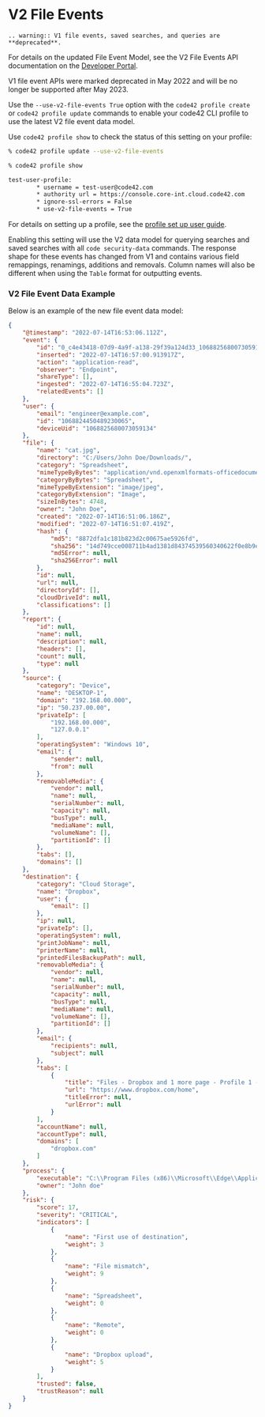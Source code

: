 # V2 File Events

```{eval-rst}
.. warning:: V1 file events, saved searches, and queries are **deprecated**.
```

For details on the updated File Event Model, see the V2 File Events API documentation on the [Developer Portal](https://developer.code42.com/api/#tag/File-Events).

V1 file event APIs were marked deprecated in May 2022 and will be no longer be supported after May 2023.

Use the `--use-v2-file-events True` option with the `code42 profile create` or `code42 profile update` commands to enable your code42 CLI profile to use the latest V2 file event data model.

Use `code42 profile show` to check the status of this setting on your profile:
```bash
% code42 profile update --use-v2-file-events

% code42 profile show

test-user-profile:
        * username = test-user@code42.com
        * authority url = https://console.core-int.cloud.code42.com
        * ignore-ssl-errors = False
        * use-v2-file-events = True

```

For details on setting up a profile, see the [profile set up user guide](./profile.md).

Enabling this setting will use the V2 data model for querying searches and saved searches with all `code security-data` commands.
The response shape for these events has changed from V1 and contains various field remappings, renamings, additions and removals.  Column names will also be different when using the `Table` format for outputting events.

### V2 File Event Data Example ###

Below is an example of the new file event data model:

```json
{
    "@timestamp": "2022-07-14T16:53:06.112Z",
    "event": {
        "id": "0_c4e43418-07d9-4a9f-a138-29f39a124d33_1068825680073059134_1068826271084047166_1_EPS",
        "inserted": "2022-07-14T16:57:00.913917Z",
        "action": "application-read",
        "observer": "Endpoint",
        "shareType": [],
        "ingested": "2022-07-14T16:55:04.723Z",
        "relatedEvents": []
    },
    "user": {
        "email": "engineer@example.com",
        "id": "1068824450489230065",
        "deviceUid": "1068825680073059134"
    },
    "file": {
        "name": "cat.jpg",
        "directory": "C:/Users/John Doe/Downloads/",
        "category": "Spreadsheet",
        "mimeTypeByBytes": "application/vnd.openxmlformats-officedocument.spreadsheetml.sheet",
        "categoryByBytes": "Spreadsheet",
        "mimeTypeByExtension": "image/jpeg",
        "categoryByExtension": "Image",
        "sizeInBytes": 4748,
        "owner": "John Doe",
        "created": "2022-07-14T16:51:06.186Z",
        "modified": "2022-07-14T16:51:07.419Z",
        "hash": {
            "md5": "8872dfa1c181b823d2c00675ae5926fd",
            "sha256": "14d749cce008711b4ad1381d84374539560340622f0e8b9eb2fe3bba77ddbd64",
            "md5Error": null,
            "sha256Error": null
        },
        "id": null,
        "url": null,
        "directoryId": [],
        "cloudDriveId": null,
        "classifications": []
    },
    "report": {
        "id": null,
        "name": null,
        "description": null,
        "headers": [],
        "count": null,
        "type": null
    },
    "source": {
        "category": "Device",
        "name": "DESKTOP-1",
        "domain": "192.168.00.000",
        "ip": "50.237.00.00",
        "privateIp": [
            "192.168.00.000",
            "127.0.0.1"
        ],
        "operatingSystem": "Windows 10",
        "email": {
            "sender": null,
            "from": null
        },
        "removableMedia": {
            "vendor": null,
            "name": null,
            "serialNumber": null,
            "capacity": null,
            "busType": null,
            "mediaName": null,
            "volumeName": [],
            "partitionId": []
        },
        "tabs": [],
        "domains": []
    },
    "destination": {
        "category": "Cloud Storage",
        "name": "Dropbox",
        "user": {
            "email": []
        },
        "ip": null,
        "privateIp": [],
        "operatingSystem": null,
        "printJobName": null,
        "printerName": null,
        "printedFilesBackupPath": null,
        "removableMedia": {
            "vendor": null,
            "name": null,
            "serialNumber": null,
            "capacity": null,
            "busType": null,
            "mediaName": null,
            "volumeName": [],
            "partitionId": []
        },
        "email": {
            "recipients": null,
            "subject": null
        },
        "tabs": [
            {
                "title": "Files - Dropbox and 1 more page - Profile 1 - Microsoft​ Edge",
                "url": "https://www.dropbox.com/home",
                "titleError": null,
                "urlError": null
            }
        ],
        "accountName": null,
        "accountType": null,
        "domains": [
            "dropbox.com"
        ]
    },
    "process": {
        "executable": "C:\\Program Files (x86)\\Microsoft\\Edge\\Application\\msedge.exe",
        "owner": "John doe"
    },
    "risk": {
        "score": 17,
        "severity": "CRITICAL",
        "indicators": [
            {
                "name": "First use of destination",
                "weight": 3
            },
            {
                "name": "File mismatch",
                "weight": 9
            },
            {
                "name": "Spreadsheet",
                "weight": 0
            },
            {
                "name": "Remote",
                "weight": 0
            },
            {
                "name": "Dropbox upload",
                "weight": 5
            }
        ],
        "trusted": false,
        "trustReason": null
    }
}

```
